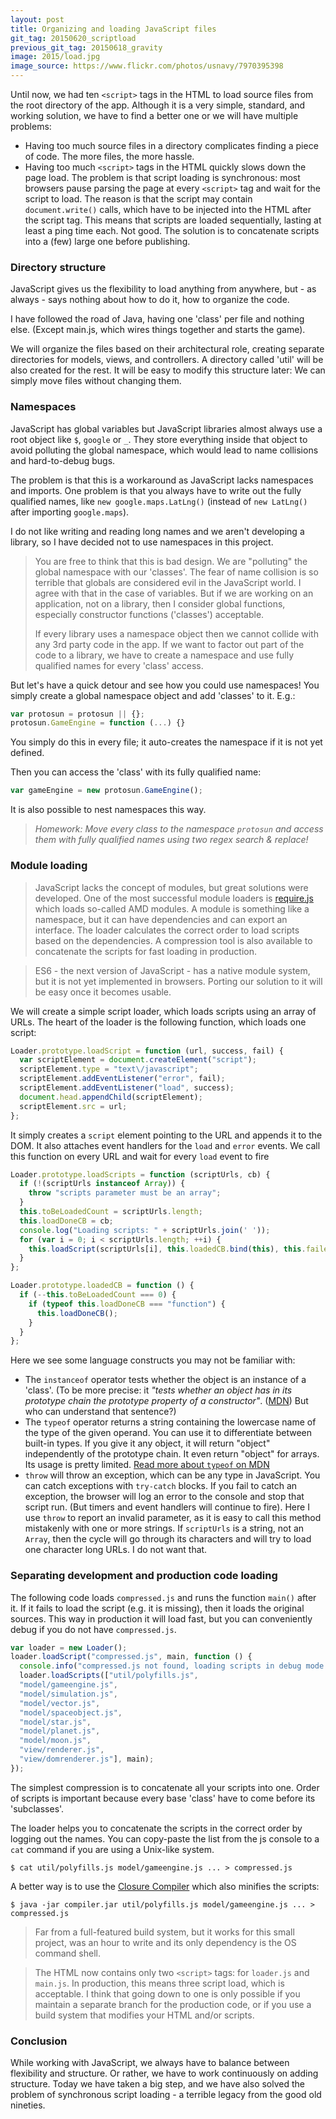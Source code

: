 ```yaml
---
layout: post
title: Organizing and loading JavaScript files
git_tag: 20150620_scriptload
previous_git_tag: 20150618_gravity
image: 2015/load.jpg
image_source: https://www.flickr.com/photos/usnavy/7970395398
---
```


Until now, we had ten `<script>` tags in the HTML to load source files from the root directory of the app. Although it is a very simple, standard, and working solution, we have to find a better one or we will have multiple problems:

- Having too much source files in a directory complicates finding a piece of code. The more files, the more hassle.
- Having too much `<script>` tags in the HTML quickly slows down the page load. The problem is that script loading is synchronous: most browsers pause parsing the page at every `<script>` tag and wait for the script to load. The reason is that the script may contain `document.write()` calls, which have to be injected into the HTML after the script tag. This means that scripts are loaded sequentially, lasting at least a ping time each. Not good. The solution is to concatenate scripts into a (few) large one before publishing.

### Directory structure

JavaScript gives us the flexibility to load anything from anywhere, but - as always - says nothing about how to do it, how to organize the code.

I have followed the road of Java, having one 'class' per file and nothing else. (Except main.js, which wires things together and starts the game).

We will organize the files based on their architectural role, creating separate directories for models, views, and controllers. A directory called 'util' will be also created for the rest. It will be easy to modify this structure later: We can simply move files without changing them.

### Namespaces

JavaScript has global variables but JavaScript libraries almost always use a root object like `$`, `google` or `_`. They store everything inside that object to avoid polluting the global namespace, which would lead to name collisions and hard-to-debug bugs. 

The problem is that this is a workaround as JavaScript lacks namespaces and imports. One problem is that you always have to write out the fully qualified names, like `new google.maps.LatLng()` (instead of `new LatLng()` after importing `google.maps`).

I do not like writing and reading long names and we aren't developing a library, so I have decided not to use namespaces in this project.

> You are free to think that this is bad design. We are "polluting" the global namespace with our 'classes'.
> The fear of name collision is so terrible that globals are considered evil in the JavaScript world. I agree with that in the case of variables. But if we are working on an application, not on a library, then I consider global functions, especially constructor functions ('classes') acceptable.
> 
> If every library uses a namespace object then we cannot collide with any 3rd party code in the app. If we want to factor out part of the code to a library, we have to create a namespace and use fully qualified names for every 'class' access.

But let's have a quick detour and see how you could use namespaces! You simply create a global namespace object and add 'classes' to it. E.g.:

 
```javascript
var protosun = protosun || {}; 
protosun.GameEngine = function (...) {}
```

You simply do this in every file; it auto-creates the namespace if it is not yet defined.

Then you can access the 'class' with its fully qualified name:

```javascript
var gameEngine = new protosun.GameEngine();
```

It is also possible to nest namespaces this way.

>  *Homework: Move every class to the namespace `protosun` and access them with fully qualified names using two regex search & replace!*

### Module loading

> JavaScript lacks the concept of modules, but great solutions were developed. One of the most successful module loaders is [require.js](http://requirejs.org/) which loads so-called AMD modules. A module is something like a namespace, but it can have dependencies and can export an interface. The loader calculates the correct order to load scripts based on the dependencies. A compression tool is also available to concatenate the scripts for fast loading in production.

> ES6 - the next version of JavaScript - has a native module system, but it is not yet implemented in browsers. Porting our solution to it will be easy once it becomes usable.

We will create a simple script loader, which loads scripts using an array of URLs. The heart of the loader is the following function, which loads one script:


```javascript
Loader.prototype.loadScript = function (url, success, fail) {
  var scriptElement = document.createElement("script");
  scriptElement.type = "text\/javascript";
  scriptElement.addEventListener("error", fail);
  scriptElement.addEventListener("load", success);
  document.head.appendChild(scriptElement);
  scriptElement.src = url;
};
```

It simply creates a `script` element pointing to the URL and appends it to the DOM. It also attaches event handlers for the `load` and `error` events. We call this function on every URL and wait for every `load` event to fire

```javascript
Loader.prototype.loadScripts = function (scriptUrls, cb) {
  if (!(scriptUrls instanceof Array)) {
    throw "scripts parameter must be an array";
  }
  this.toBeLoadedCount = scriptUrls.length;
  this.loadDoneCB = cb;
  console.log("Loading scripts: " + scriptUrls.join(' '));
  for (var i = 0; i < scriptUrls.length; ++i) {
    this.loadScript(scriptUrls[i], this.loadedCB.bind(this), this.failedCB.bind(this));
  }
};

Loader.prototype.loadedCB = function () {
  if (--this.toBeLoadedCount === 0) {
    if (typeof this.loadDoneCB === "function") {
      this.loadDoneCB();
    }
  }
};
```

Here we see some language constructs you may not be familiar with:

- The `instanceof` operator tests whether the object is an instance of a 'class'. (To be more precise: it *"tests whether an object has in its prototype chain the prototype property of a constructor"*. ([MDN](https://developer.mozilla.org/en-US/docs/Web/JavaScript/Reference/Operators/instanceof)) But who can understand that sentence?)
- The `typeof` operator returns a string containing the lowercase name of the type of the given operand. You can use it to differentiate between built-in types. If you give it any object, it will return "object" independently of the prototype chain. It even return "object" for arrays. Its usage is pretty limited. [Read more about `typeof` on MDN](https://developer.mozilla.org/en-US/docs/Web/JavaScript/Reference/Operators/typeof)
- `throw` will throw an exception, which can be any type in JavaScript. You can catch exceptions with `try-catch` blocks. If you fail to catch an exception, the browser will log an error to the console and stop that script run. (But timers and event handlers will continue to fire). Here I use `throw` to report an invalid parameter, as it is easy to call this method mistakenly with one or more strings. If `scriptUrls` is a string, not an `Array`, then the cycle will go through its characters and will try to load one character long URLs. I do not want that.

### Separating development and production code loading

The following code loads `compressed.js` and runs the function `main()` after it. If it fails to load the script (e.g. it is missing), then it loads the original sources. This way in production it will load fast, but you can conveniently debug if you do not have `compressed.js`.

```javascript
var loader = new Loader();
loader.loadScript("compressed.js", main, function () {
  console.info("compressed.js not found, loading scripts in debug mode.");
  loader.loadScripts(["util/polyfills.js",
  "model/gameengine.js",
  "model/simulation.js",
  "model/vector.js",
  "model/spaceobject.js",
  "model/star.js",
  "model/planet.js",
  "model/moon.js",
  "view/renderer.js",
  "view/domrenderer.js"], main);
});
```

The simplest compression is to concatenate all your scripts into one. Order of scripts is important because every base 'class' have to come before its 'subclasses'.

The loader helps you to concatenate the scripts in the correct order by logging out the names. You can copy-paste the list from the js console to a `cat` command if you are using a Unix-like system. 

```
$ cat util/polyfills.js model/gameengine.js ... > compressed.js
```

A better way is to use the [Closure Compiler](https://developers.google.com/closure/compiler/) which also minifies the scripts:

```
$ java -jar compiler.jar util/polyfills.js model/gameengine.js ... > compressed.js
```

>Far from a full-featured build system, but it works for this small project, was an hour to write and its only dependency is the OS command shell.

> The HTML now contains only two `<script>` tags: for `loader.js` and `main.js`. In production, this means three script load, which is acceptable. I think that going down to one is only possible if you maintain a separate branch for the production code, or if you use a build system that modifies your HTML and/or scripts.

### Conclusion

While working with JavaScript, we always have to balance between flexibility and structure. Or rather, we have to work continuously on adding structure. Today we have taken a big step, and we have also solved the problem of synchronous script loading - a terrible legacy from the good old nineties.
